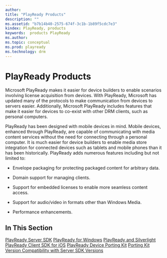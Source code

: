 ```yaml
---
author: 
title: "PlayReady Products"
description: ""
ms.assetid: "b7b14b40-2575-674f-3c1b-1b89f5cdc7e3"
kindex: PlayReady, products
keywords:  products PlayReady
ms.author: 
ms.topic: conceptual
ms.prod: playready
ms.technology: drm
---
```



# PlayReady Products
   
  
Microsoft PlayReady makes it easier for device builders to enable scenarios involving license acquisition from devices. With PlayReady, Microsoft has updated many of the protocols to make communication from devices to servers easier. Additionally, Microsoft PlayReady includes features that make it easier for devices to co-exist with other DRM clients, such as personal computers.
  
PlayReady has been designed with mobile devices in mind. Mobile devices, enhanced through PlayReady, are capable of communicating with media content services without the need for connecting through a personal computer. It is much easier for device builders to enable media store integration for connected devices such as tablets and mobile phones than it has been historically. PlayReady adds numerous features including but not limited to:

   *  Envelope packaging for protecting packaged content for arbitrary data.

   *  Domain support for managing clients.

   *  Support for embedded licenses to enable more seamless content access.

   *  Support for audio/video in formats other than Windows Media.

   *  Performance enhancements.  

## In This Section

[PlayReady Server SDK](playreadyserversdk.md)
[PlayReady for Windows](playreadypcsdk.md)
[PlayReady and Silverlight](playreadyandsilverlight.md)
[PlayReady Client SDK for iOS](playreadyproductios.md)
[PlayReady Device Porting Kit](playreadyportingkit.md)
[Porting Kit Version Compatibility with Server SDK Versions](portingkitversioncompatibilitywithserversdkversions.md)
  